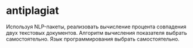 # antiplagiat
Используя NLP-пакеты, реализовать вычисление процента совпадения двух текстовых документов. Алгоритм вычисления показателя выбрать самостоятельно.
Язык программирования выбрать самостоятельно.
